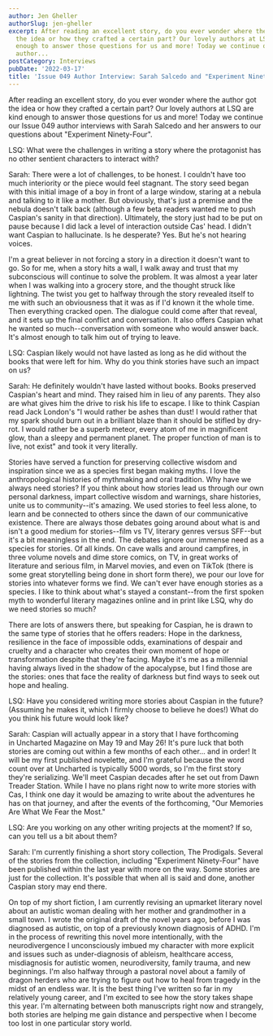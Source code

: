 ```yaml
---
author: Jen Gheller
authorSlug: jen-gheller
excerpt: After reading an excellent story, do you ever wonder where the author got
  the idea or how they crafted a certain part? Our lovely authors at LSQ are kind
  enough to answer those questions for us and more! Today we continue our Issue 049
  author...
postCategory: Interviews
pubDate: '2022-03-17'
title: 'Issue 049 Author Interview: Sarah Salcedo and "Experiment Ninety-Four"'
---
```

After reading an excellent story, do you ever wonder where the author got the idea or how they crafted a certain part? Our lovely authors at LSQ are kind enough to answer those questions for us and more! Today we continue our Issue 049 author interviews with Sarah Salcedo and her answers to our questions about "Experiment Ninety-Four".

LSQ: What were the challenges in writing a story where the protagonist has no other sentient characters to interact with?

Sarah: There were a lot of challenges, to be honest. I couldn't have too much interiority or the piece would feel stagnant. The story seed began with this initial image of a boy in front of a large window, staring at a nebula and talking to it like a mother. But obviously, that's just a premise and the nebula doesn't talk back (although a few beta readers wanted me to push Caspian's sanity in that direction). Ultimately, the story just had to be put on pause because I did lack a level of interaction outside Cas' head. I didn't want Caspian to hallucinate. Is he desperate? Yes. But he's not hearing voices.

I'm a great believer in not forcing a story in a direction it doesn't want to go. So for me, when a story hits a wall, I walk away and trust that my subconscious will continue to solve the problem. It was almost a year later when I was walking into a grocery store, and the thought struck like lightning. The twist you get to halfway through the story revealed itself to me with such an obviousness that it was as if I'd known it the whole time. Then everything cracked open. The dialogue could come after that reveal, and it sets up the final conflict and conversation. It also offers Caspian what he wanted so much--conversation with someone who would answer back. It's almost enough to talk him out of trying to leave.

LSQ: Caspian likely would not have lasted as long as he did without the books that were left for him. Why do you think stories have such an impact on us?

Sarah: He definitely wouldn't have lasted without books. Books preserved Caspian's heart and mind. They raised him in lieu of any parents. They also are what gives him the drive to risk his life to escape. I like to think Caspian read Jack London's "I would rather be ashes than dust! I would rather that my spark should burn out in a brilliant blaze than it should be stifled by dry-rot. I would rather be a superb meteor, every atom of me in magnificent glow, than a sleepy and permanent planet. The proper function of man is to live, not exist" and took it very literally.

Stories have served a function for preserving collective wisdom and inspiration since we as a species first began making myths. I love the anthropological histories of mythmaking and oral tradition. Why have we always need stories? If you think about how stories lead us through our own personal darkness, impart collective wisdom and warnings, share histories, unite us to community--it's amazing. We used stories to feel less alone, to learn and be connected to others since the dawn of our communicative existence. There are always those debates going around about what is and isn't a good medium for stories--film vs TV, literary genres versus SFF--but it's a bit meaningless in the end. The debates ignore our immense need as a species for stories. Of all kinds. On cave walls and around campfires, in three volume novels and dime store comics, on TV, in great works of literature and serious film, in Marvel movies, and even on TikTok (there is some great storytelling being done in short form there), we pour our love for stories into whatever forms we find. We can't ever have enough stories as a species. I like to think about what's stayed a constant--from the first spoken myth to wonderful literary magazines online and in print like LSQ, why do we need stories so much?

There are lots of answers there, but speaking for Caspian, he is drawn to the same type of stories that he offers readers: Hope in the darkness, resilience in the face of impossible odds, examinations of despair and cruelty and a character who creates their own moment of hope or transformation despite that they're facing. Maybe it's me as a millennial having always lived in the shadow of the apocalypse, but I find those are the stories: ones that face the reality of darkness but find ways to seek out hope and healing.

LSQ: Have you considered writing more stories about Caspian in the future? (Assuming he makes it, which I firmly choose to believe he does!) What do you think his future would look like?

Sarah: Caspian will actually appear in a story that I have forthcoming in Uncharted Magazine on May 19 and May 26! It's pure luck that both stories are coming out within a few months of each other... and in order! It will be my first published novelette, and I'm grateful because the word count over at Uncharted is typically 5000 words, so I'm the first story they're serializing. We'll meet Caspian decades after he set out from Dawn Treader Station. While I have no plans right now to write more stories with Cas, I think one day it would be amazing to write about the adventures he has on that journey, and after the events of the forthcoming, "Our Memories Are What We Fear the Most."

LSQ: Are you working on any other writing projects at the moment? If so, can you tell us a bit about them?

Sarah: I'm currently finishing a short story collection, The Prodigals. Several of the stories from the collection, including "Experiment Ninety-Four" have been published within the last year with more on the way. Some stories are just for the collection. It's possible that when all is said and done, another Caspian story may end there.

On top of my short fiction, I am currently revising an upmarket literary novel about an autistic woman dealing with her mother and grandmother in a small town. I wrote the original draft of the novel years ago, before I was diagnosed as autistic, on top of a previously known diagnosis of ADHD. I'm in the process of rewriting this novel more intentionally, with the neurodivergence I unconsciously imbued my character with more explicit and issues such as under-diagnosis of ableism, healthcare access, misdiagnosis for autistic women, neurodiversity, family trauma, and new beginnings. I'm also halfway through a pastoral novel about a family of dragon herders who are trying to figure out how to heal from tragedy in the midst of an endless war. It is the best thing I've written so far in my relatively young career, and I'm excited to see how the story takes shape this year. I'm alternating between both manuscripts right now and strangely, both stories are helping me gain distance and perspective when I become too lost in one particular story world.